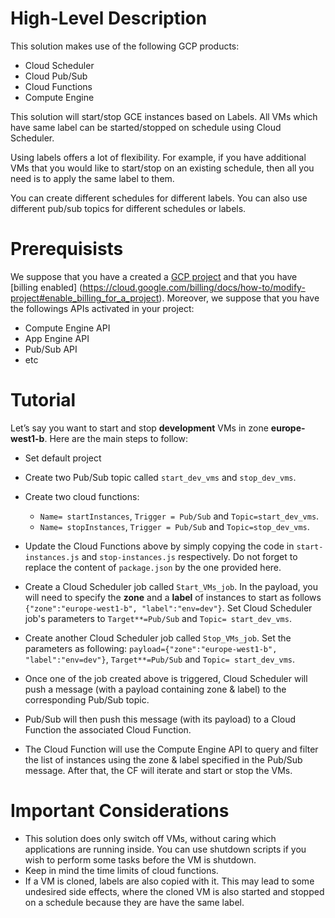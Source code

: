 
# High-Level Description
This solution makes use of the following GCP products: 
- Cloud Scheduler
- Cloud Pub/Sub
- Cloud Functions
- Compute Engine

This solution will start/stop GCE instances based on Labels.  All VMs which have same label can be started/stopped on schedule using Cloud Scheduler.

Using labels offers a lot of flexibility. For example, if you have additional VMs that you would like to start/stop on an existing schedule, then all you need is to apply the same label to them.

You can create different schedules for different labels. You can also use different pub/sub topics for different schedules or labels.

# Prerequisists 
We suppose that you have a created a  [GCP project](https://cloud.google.com/resource-manager/docs/creating-managing-projects#creating_a_project) and that you have [billing enabled] (https://cloud.google.com/billing/docs/how-to/modify-project#enable_billing_for_a_project). Moreover, we suppose that you have the followings APIs activated in your project: 
- Compute Engine API
- App Engine API
- Pub/Sub API
- etc


# Tutorial
Let’s say you want to start and stop **development** VMs in zone **europe-west1-b**. Here are the main steps to follow: 
- Set default project 
- Create two Pub/Sub topic called `start_dev_vms` and `stop_dev_vms`.

- Create two cloud functions: 
  - `Name= startInstances`, `Trigger = Pub/Sub` and `Topic=start_dev_vms`.
  - `Name= stopInstances`, `Trigger = Pub/Sub` and `Topic=stop_dev_vms`.
  
- Update the Cloud Functions above by simply copying the code in `start-instances.js` and `stop-instances.js` respectively. Do not forget to replace the content of `package.json` by the one provided here.  

- Create a Cloud Scheduler job called `Start_VMs_job`. In the payload, you will need to specify the **zone** and a  **label** of instances to start as follows `{"zone":"europe-west1-b", "label":"env=dev"}`. Set Cloud Scheduler job's parameters to `Target**=Pub/Sub` and `Topic= start_dev_vms`. 

- Create another Cloud Scheduler job called `Stop_VMs_job`. Set the parameters as following: `payload={"zone":"europe-west1-b", "label":"env=dev"}`, `Target**=Pub/Sub` and `Topic= start_dev_vms`. 

- Once one of the job created above is triggered, Cloud Scheduler will push a message (with a payload containing zone & label) to the corresponding Pub/Sub topic.

- Pub/Sub will then push this message (with its payload) to a Cloud Function the associated Cloud Function.

- The Cloud Function will use the Compute Engine API to query and filter the list of instances using the zone & label specified in the Pub/Sub message. After that, the CF will iterate and start or stop the VMs.


# Important Considerations
- This solution does only switch off VMs, without caring which applications are running inside. You can use shutdown scripts if you wish to perform some tasks before the VM is shutdown.
- Keep in mind the time limits of  cloud functions. 
- If a VM is cloned, labels are also copied with it. This may lead to some undesired side effects, where the cloned VM is also started and stopped on a schedule because they are have the same label.

